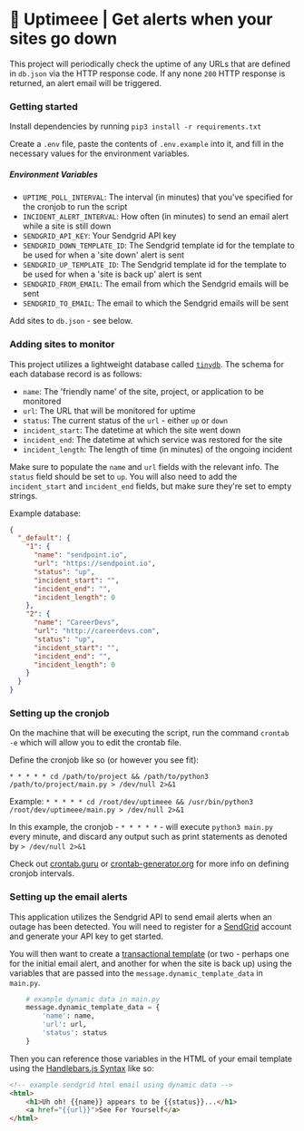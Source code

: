 # 🚨 Uptimeee | Get alerts when your sites go down

This project will periodically check the uptime of any URLs that are defined in `db.json` via the HTTP response code. If any none `200` HTTP response is returned, an alert email will be triggered.

### Getting started
Install dependencies by running `pip3 install -r requirements.txt`

Create a `.env` file, paste the contents of `.env.example` into it, and fill in the necessary values for the environment variables.

##### Environment Variables
- `UPTIME_POLL_INTERVAL`: The interval (in minutes) that you've specified for the cronjob to run the script
- `INCIDENT_ALERT_INTERVAL`: How often (in minutes) to send an email alert while a site is still down
- `SENDGRID_API_KEY`: Your Sendgrid API key
- `SENDGRID_DOWN_TEMPLATE_ID`: The Sendgrid template id for the template to be used for when a 'site down' alert is sent
- `SENDGRID_UP_TEMPLATE_ID`: The Sendgrid template id for the template to be used for when a 'site is back up' alert is sent
- `SENDGRID_FROM_EMAIL`: The email from which the Sendgrid emails will be sent
- `SENDGRID_TO_EMAIL`: The email to which the Sendgrid emails will be sent


Add sites to `db.json` - see below.

### Adding sites to monitor
This project utilizes a lightweight database called [`tinydb`](https://tinydb.readthedocs.io/en/latest/). The schema for each database record is as follows:
- `name`: The 'friendly name' of the site, project, or application to be monitored
- `url`: The URL that will be monitored for uptime
- `status`: The current status of the `url` - either `up` or `down`
- `incident_start`: The datetime at which the site went down
- `incident_end`: The datetime at which service was restored for the site
- `incident_length`: The length of time (in minutes) of the ongoing incident

Make sure to populate the `name` and `url` fields with the relevant info.  The `status` field should be set to `up`. You will also need to add the `incident_start` and `incident_end` fields, but make sure they're set to empty strings.

Example database:

```json
{
  "_default": {
    "1": {
      "name": "sendpoint.io",
      "url": "https://sendpoint.io",
      "status": "up",
      "incident_start": "",
      "incident_end": "",
      "incident_length": 0
    },
    "2": {
      "name": "CareerDevs",
      "url": "http://careerdevs.com",
      "status": "up",
      "incident_start": "",
      "incident_end": "",
      "incident_length": 0
    }
  }
}
```

### Setting up the cronjob
On the machine that will be executing the script, run the command `crontab -e` which will allow you to edit the crontab file. 

Define the cronjob like so (or however you see fit):

`* * * * * cd /path/to/project && /path/to/python3 /path/to/project/main.py > /dev/null 2>&1`

Example:
`* * * * * cd /root/dev/uptimeee && /usr/bin/python3 /root/dev/uptimeee/main.py > /dev/null 2>&1`

In this example, the cronjob - `* * * * *` - will execute `python3 main.py` every minute, and discard any output such as print statements as denoted by `> /dev/null 2>&1` 

Check out [crontab.guru](https://crontab.guru/#*_*_*_*_*) or [crontab-generator.org](https://crontab-generator.org/) for more info on defining cronjob intervals.


### Setting up the email alerts
This application utilizes the Sendgrid API to send email alerts when an outage has been detected. You will need to register for a [SendGrid](https://sendgrid.com) account and generate your API key to get started. 

You will then want to create a [transactional template](https://sendgrid.com/docs/ui/sending-email/how-to-send-an-email-with-dynamic-transactional-templates/) (or two - perhaps one for the initial email alert, and another for when the site is back up) using the variables that are passed into the `message.dynamic_template_data` in `main.py`.
```python
    # example dynamic data in main.py
    message.dynamic_template_data = {
        'name': name,
        'url': url,
        'status': status
    }
```

Then you can reference those variables in the HTML of your email template using the [Handlebars.js Syntax](https://handlebarsjs.com/guide/#what-is-handlebars) like so:

```html
<!-- example sendgrid html email using dynamic data -->
<html>
    <h1>Uh oh! {{name}} appears to be {{status}}...</h1>
    <a href="{{url}}">See For Yourself</a>
</html>

```
